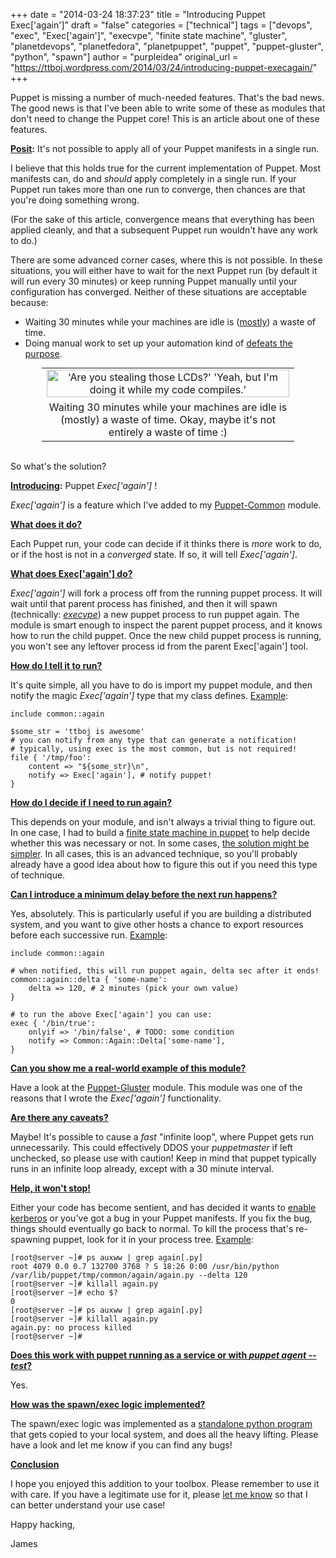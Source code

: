 +++
date = "2014-03-24 18:37:23"
title = "Introducing Puppet Exec['again']"
draft = "false"
categories = ["technical"]
tags = ["devops", "exec", "Exec['again']", "execvpe", "finite state machine", "gluster", "planetdevops", "planetfedora", "planetpuppet", "puppet", "puppet-gluster", "python", "spawn"]
author = "purpleidea"
original_url = "https://ttboj.wordpress.com/2014/03/24/introducing-puppet-execagain/"
+++

Puppet is missing a number of much-needed features. That's the bad news. The good news is that I've been able to write some of these as modules that don't need to change the Puppet core! This is an article about one of these features.

<strong><span style="text-decoration:underline;">Posit</span>:</strong> It's not possible to apply all of your Puppet manifests in a single run.

I believe that this holds true for the current implementation of Puppet. Most manifests can, do and <em>should</em> apply completely in a single run. If your Puppet run takes more than one run to converge, then chances are that you're doing something wrong.

(For the sake of this article, convergence means that everything has been applied cleanly, and that a subsequent Puppet run wouldn't have any work to do.)

There are some advanced corner cases, where this is not possible. In these situations, you will either have to wait for the next Puppet run (by default it will run every 30 minutes) or keep running Puppet manually until your configuration has converged. Neither of these situations are acceptable because:
<ul>
	<li>Waiting 30 minutes while your machines are idle is (<a href="https://xkcd.com/303/">mostly</a>) a waste of time.</li>
	<li>Doing manual work to set up your automation kind of <a href="https://www.andertoons.com/technology/cartoon/6125/i-dunno-kind-of-defeats-purpose-doesnt-it">defeats the purpose</a>.</li>
</ul>
<table style="text-align:center; width:80%; margin:0 auto;"><tr><td><a href="https://xkcd.com/303/"><img src="http://imgs.xkcd.com/comics/compiling.png" alt="'Are you stealing those LCDs?' 'Yeah, but I'm doing it while my code compiles.'" width="100%" height="100%" /></a></td></tr><tr><td> Waiting 30 minutes while your machines are idle is (mostly) a waste of time. Okay, maybe it's not entirely a waste of time :)</td></tr></table></br />

So what's the solution?

<strong><span style="text-decoration:underline;">Introducing</span>:</strong> Puppet <em>Exec['again']</em> !

<em>Exec['again']</em> is a feature which I've added to my <a href="https://github.com/purpleidea/puppet-common">Puppet-Common</a> module.

<strong><span style="text-decoration:underline;">What does it do?</span></strong>

Each Puppet run, your code can decide if it thinks there is <em>more</em> work to do, or if the host is not in a <em>converged</em> state. If so, it will tell <em>Exec['again']</em>.

<strong><span style="text-decoration:underline;">What does Exec['again'] do?</span></strong>

<em>Exec['again']</em> will fork a process off from the running puppet process. It will wait until that parent process has finished, and then it will spawn (technically: <a href="http://docs.python.org/3/library/os#os.execvpe"><em>execvpe</em></a>) a new puppet process to run puppet again. The module is smart enough to inspect the parent puppet process, and it knows how to run the child puppet. Once the new child puppet process is running, you won't see any leftover process id from the parent Exec['again'] tool.

<strong><span style="text-decoration:underline;">How do I tell it to run?</span></strong>

It's quite simple, all you have to do is import my puppet module, and then notify the magic <em>Exec['again']</em> type that my class defines. <span style="text-decoration:underline;">Example</span>:
```
include common::again

$some_str = 'ttboj is awesome'
# you can notify from any type that can generate a notification!
# typically, using exec is the most common, but is not required!
file { '/tmp/foo':
    content => "${some_str}\n",
    notify => Exec['again'], # notify puppet!
}
```
<strong><span style="text-decoration:underline;">How do I decide if I need to run again?</span></strong>

This depends on your module, and isn't always a trivial thing to figure out. In one case, I had to build a <a href="/blog/2013/09/28/finite-state-machines-in-puppet/">finite state machine in puppet</a> to help decide whether this was necessary or not. In some cases, <a href="https://github.com/purpleidea/puppet-gluster/blob/master/manifests/brick.pp#L397">the solution might be simpler</a>. In all cases, this is an advanced technique, so you'll probably already have a good idea about how to figure this out if you need this type of technique.

<strong><span style="text-decoration:underline;">Can I introduce a minimum delay before the next run happens?</span></strong>

Yes, absolutely. This is particularly useful if you are building a distributed system, and you want to give other hosts a chance to export resources before each successive run. <span style="text-decoration:underline;">Example</span>:
```
include common::again

# when notified, this will run puppet again, delta sec after it ends!
common::again::delta { 'some-name':
    delta => 120, # 2 minutes (pick your own value)
}

# to run the above Exec['again'] you can use:
exec { '/bin/true':
    onlyif => '/bin/false', # TODO: some condition
    notify => Common::Again::Delta['some-name'],
}
```
<strong><span style="text-decoration:underline;">Can you show me a real-world example of this module?</span></strong>

Have a look at the <a title="puppet-gluster" href="https://github.com/purpleidea/puppet-gluster/">Puppet-Gluster</a> module. This module was one of the reasons that I wrote the <em>Exec['again']</em> functionality.

<strong><span style="text-decoration:underline;">Are there any caveats?</span></strong>

Maybe! It's possible to cause a <em>fast</em> "infinite loop", where Puppet gets run unnecessarily. This could effectively DDOS your <em>puppetmaster</em> if left unchecked, so please use with caution! Keep in mind that puppet typically runs in an infinite loop already, except with a 30 minute interval.

<strong><span style="text-decoration:underline;">Help, it won't stop!</span></strong>

Either your code has become sentient, and has decided it wants to <a href="https://github.com/purpleidea/puppet-ipa">enable kerberos</a> or you've got a bug in your Puppet manifests. If you fix the bug, things should eventually go back to normal. To kill the process that's re-spawning puppet, look for it in your process tree. <span style="text-decoration:underline;">Example</span>:
```
[root@server ~]# ps auxww | grep again[.py]
root 4079 0.0 0.7 132700 3768 ? S 18:26 0:00 /usr/bin/python /var/lib/puppet/tmp/common/again/again.py --delta 120
[root@server ~]# killall again.py
[root@server ~]# echo $?
0
[root@server ~]# ps auxww | grep again[.py]
[root@server ~]# killall again.py
again.py: no process killed
[root@server ~]#
```
<strong><span style="text-decoration:underline;">Does this work with puppet running as a service or with <em>puppet agent --test</em>?</span></strong>

Yes.

<strong><span style="text-decoration:underline;">How was the spawn/exec logic implemented?</span></strong>

The spawn/exec logic was implemented as a <a href="https://github.com/purpleidea/puppet-common/blob/master/templates/again/again.py.erb">standalone python program</a> that gets copied to your local system, and does all the heavy lifting. Please have a look and let me know if you can find any bugs!

<strong><span style="text-decoration:underline;">Conclusion</span></strong>

I hope you enjoyed this addition to your toolbox. Please remember to use it with care. If you have a legitimate use for it, please <a title="contact" href="/contact/">let me know</a> so that I can better understand your use case!

Happy hacking,

James

